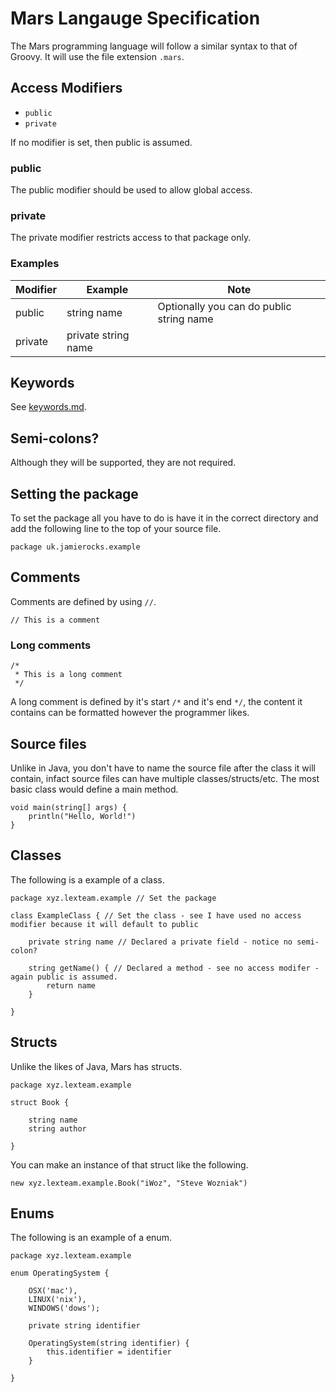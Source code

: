 Mars Langauge Specification
===========================
The Mars programming language will follow a similar syntax to that of Groovy.
It will use the file extension `.mars`.

## Access Modifiers
- `public`
- `private`

If no modifier is set, then public is assumed.

### public
The public modifier should be used to allow global access.

### private
The private modifier restricts access to that package only.

### Examples
| Modifier  | Example               | Note                                     |
| --------- | --------------------- | ---------------------------------------- |
| public    | string name           | Optionally you can do public string name |
| private   | private string name   |                                          |

## Keywords
See [keywords.md](keywords.md).

## Semi-colons?
Although they will be supported, they are not required.

## Setting the package
To set the package all you have to do is have it in the correct directory and add the following line to the top of your source file.

```
package uk.jamierocks.example
```

## Comments
Comments are defined by using `//`.

```
// This is a comment
```

### Long comments
```
/*
 * This is a long comment
 */
```
A long comment is defined by it's start `/*` and it's end `*/`, the content it contains can be formatted however the programmer likes.

## Source files
Unlike in Java, you don't have to name the source file after the class it will contain, infact source files can have multiple classes/structs/etc.
The most basic class would define a main method.

```
void main(string[] args) {
    println("Hello, World!")
}
```

## Classes
The following is a example of a class.

```
package xyz.lexteam.example // Set the package

class ExampleClass { // Set the class - see I have used no access modifier because it will default to public

	private string name // Declared a private field - notice no semi-colon?

	string getName() { // Declared a method - see no access modifer - again public is assumed.
		return name
	}

}
```

## Structs
Unlike the likes of Java, Mars has structs.

```
package xyz.lexteam.example

struct Book {
    
    string name
    string author
    
}
```

You can make an instance of that struct like the following.

```
new xyz.lexteam.example.Book("iWoz", "Steve Wozniak")
```

## Enums
The following is an example of a enum.

```
package xyz.lexteam.example

enum OperatingSystem {
    
    OSX('mac'),
    LINUX('nix'),
    WINDOWS('dows');
    
    private string identifier
    
    OperatingSystem(string identifier) {
        this.identifier = identifier
    }
    
}
```

